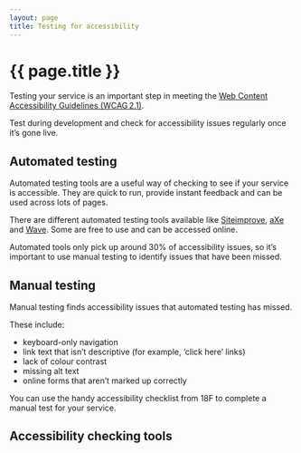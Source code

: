 ```yaml
---
layout: page
title: Testing for accessibility
---
```


# {{ page.title }}

Testing your service is an important step in meeting the [Web Content Accessibility Guidelines (WCAG 2.1)](https://www.gov.uk/service-manual/helping-people-to-use-your-service/understanding-wcag#wcag-20-design-principles). 

Test during development and check for accessibility issues regularly once it’s gone live.  
 

## Automated testing 

Automated testing tools are a useful way of checking to see if your service is accessible. They are quick to run, provide instant feedback and can be used across lots of pages. 

There are different automated testing tools available like [Siteimprove](https://chrome.google.com/webstore/detail/siteimprove-accessibility/efcfolpjihicnikpmhnmphjhhpiclljc), [aXe](https://www.deque.com/axe/) and [Wave](http://wave.webaim.org/extension/). Some are free to use and can be accessed online. 

Automated tools only pick up around 30% of accessibility issues, so it’s important to use manual testing to identify issues that have been missed. 


## Manual testing 
 

Manual testing finds accessibility issues that automated testing has missed.  
 
These include:  

- keyboard-only navigation 
- link text that isn’t descriptive (for example, ‘click here’ links) 
- lack of colour contrast 
- missing alt text 
- online forms that aren’t marked up correctly  

You can use the handy accessibility checklist from 18F to complete a manual test for your service. 
 

## Accessibility checking tools 
